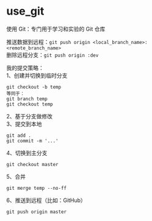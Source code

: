 use_git
=======

使用 Git：专门用于学习和实验的 Git 仓库  

推送数据到远程：`git push origin <local_branch_name>:<remote_branch_name>`  
删除远程分支：`git push origin :dev`  

我的提交策略：  
1、创建并切换到临时分支  

    git checkout -b temp
    等同于：
    git branch temp
    git checkout temp

2、基于分支做修改  
3、提交到本地  

    git add .
    git commit -m '...'  

4、切换到主分支

    git checkout master

5、合并

    git merge temp --no-ff

6、推送到远程（比如：GitHub）

    git push origin master  



